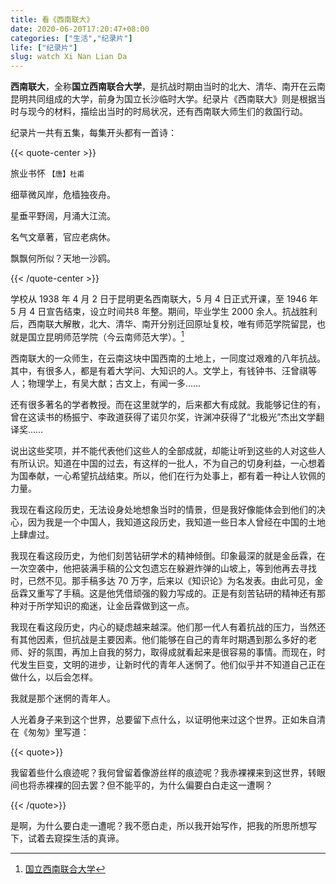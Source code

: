 ```yaml
---
title: 看《西南联大》
date: 2020-06-20T17:20:47+08:00
categories: ["生活","纪录片"]
life: ["纪录片"]
slug: watch Xi Nan Lian Da
---
```


**西南联大**，全称**国立西南联合大学**，是抗战时期由当时的北大、清华、南开在云南昆明共同组成的大学，前身为国立长沙临时大学。纪录片《西南联大》则是根据当时与现今的材料，描绘出当时的时局状况，还有西南联大师生们的救国行动。

纪录片一共有五集，每集开头都有一首诗：

{{< quote-center >}}

旅业书怀  <small>【唐】杜甫</small>

细草微风岸，危樯独夜舟。

星垂平野阔，月涌大江流。

名气文章著，官应老病休。

飘飘何所似？天地一沙鸥。

{{< /quote-center >}}

学校从 1938 年 4 月 2 日于昆明更名西南联大，5 月 4 日正式开课，至 1946 年 5 月 4 日宣告结束，设立时间共8 年整。期间，毕业学生 2000 余人。抗战胜利后，西南联大解散，北大、清华、南开分别迁回原址复校，唯有师范学院留昆，也就是国立昆明师范学院（今云南师范大学）。[^1]

西南联大的一众师生，在云南这块中国西南的土地上，一同度过艰难的八年抗战。其中，有很多人，都是有着大学问、大知识的人。文学上，有钱钟书、汪曾祺等人；物理学上，有吴大猷；古文上，有闻一多……

还有很多著名的学者教授。而在这里就学的，后来都大有成就。我能够记住的有，曾在这读书的杨振宁、李政道获得了诺贝尔奖，许渊冲获得了“北极光”杰出文学翻译奖……

说出这些奖项，并不能代表他们这些人的全部成就，却能让听到这些的人对这些人有所认识。知道在中国的过去，有这样的一批人，不为自己的切身利益，一心想着为国奉献，一心希望抗战结束。所以，他们在行为处事上，都有着一种让人钦佩的力量。

我现在看这段历史，无法设身处地想象当时的情景，但是我好像能体会到他们的决心，因为我是一个中国人，我知道这段历史，我知道一些日本人曾经在中国的土地上肆虐过。

我现在看这段历史，为他们刻苦钻研学术的精神倾倒。印象最深的就是金岳霖，在一次空袭中，他把装满手稿的公文包遗忘在躲避炸弹的山坡上，等到他再去寻找时，已然不见。那手稿多达 70 万字，后来以《知识论》为名发表。由此可见，金岳霖又重写了手稿。这是他凭借顽强的毅力写成的。正是有刻苦钻研的精神还有那种对于所学知识的痴迷，让金岳霖做到这一点。

我现在看这段历史，内心的疑虑越来越深。他们那一代人有着抗战的压力，当然还有其他因素，但抗战是主要因素。他们能够在自己的青年时期遇到那么多好的老师、好的氛围，再加上自我的努力，取得成就看起来是很容易的事情。而现在，时代发生巨变，文明的进步，让新时代的青年人迷惘了。他们似乎并不知道自己正在做什么，以后会怎样。

我就是那个迷惘的青年人。

人光着身子来到这个世界，总要留下点什么，以证明他来过这个世界。正如朱自清在《匆匆》里写道：

{{< quote>}}

我留着些什么痕迹呢？我何曾留着像游丝样的痕迹呢？我赤裸裸来到这世界，转眼间也将赤裸裸的回去罢？但不能平的，为什么偏要白白走这一遭啊？

{{< /quote>}}

是啊，为什么要白走一遭呢？我不愿白走，所以我开始写作，把我的所思所想写下，试着去窥探生活的真谛。

[^1]: [国立西南联合大学](https://zh.wikipedia.org/wiki/国立西南联合大学)